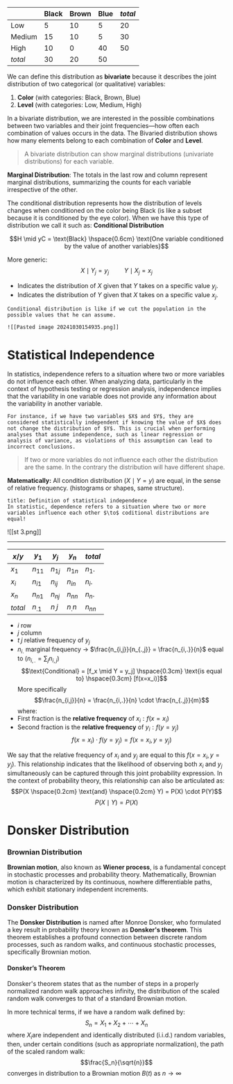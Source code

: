 |         | Black | Brown | Blue | _total_ |
| ------- | ----- | ----- | ---- | ------- |
| Low     | 5     | 10    | 5    | 20      |
| Medium  | 15    | 10    | 5    | 30      |
| High    | 10    | 0     | 40   | 50      |
| _total_ | 30    | 20    | 50   |         |

We can define this distribution as **bivariate** because it describes the joint distribution of two categorical (or qualitative) variables:

1. **Color** (with categories: Black, Brown, Blue)
2. **Level** (with categories: Low, Medium, High)

In a bivariate distribution, we are interested in the possible combinations between two variables and their joint frequencies—how often each combination of values occurs in the data. The Bivaried distribution shows how many elements belong to each combination of **Color** and **Level**.

>A bivariate distribution can show marginal distributions (univariate distributions) for each variable.

**Marginal Distribution**: The totals in the last row and column represent marginal distributions, summarizing the counts for each variable irrespective of the other.

The conditional distribution represents how the distribution of levels changes when conditioned on the color being Black (is like a subset because it is conditioned by the eye color). When we have this type of distribution we call it such as: **Conditional Distribution**

$$H \mid yC = \text{Black} \hspace{0.6cm} \text{One variable conditioned by the value of another variables}$$

More generic:
$$X \mid Y_j = y_j \hspace{1cm} Y \mid X_j = x_j$$
- Indicates the distribution of $X$ given that $Y$ takes on a specific value $y_j$​.
- Indicates the distribution of $Y$ given that $X$ takes on a specific value $x_j$​.

```ad-example
Conditional distribution is like if we cut the population in the possible values that he can assume.

![[Pasted image 20241030154935.png]]

```

# Statistical Independence
In statistics, independence refers to a situation where two or more variables do not influence each other. When analyzing data, particularly in the context of hypothesis testing or regression analysis, independence implies that the variability in one variable does not provide any information about the variability in another variable.

```ad-example
For instance, if we have two variables $X$ and $Y$, they are considered statistically independent if knowing the value of $X$ does not change the distribution of $Y$. This is crucial when performing analyses that assume independence, such as linear regression or analysis of variance, as violations of this assumption can lead to incorrect conclusions.

```

>If two or more variables do not influence each other the distribution are the same. In the contrary the distribution will have different shape.

**Matematically:**
All condition distribution $(X \mid Y = y)$ are equal, in the sense of relative frequency. (histograms or shapes, same structure).

```ad-abstract
title: Definition of statistical independence
In statistic, dependence refers to a situation where two or more variables influence each other $\to$ coditional distributions are equal!

```

![[st 3.png]]

----

| $x/y$   | $y_1$    | $y_j$    | $y_n$    | _total_  |
| ------- | -------- | -------- | -------- | -------- |
| $x_1$   | $n_{11}$ | $n_{1j}$ | $n_{1n}$ | $n_1.$   |
| $x_i$   | $n_{i1}$ | $n_{ij}$ | $n_{in}$ | $n_i.$   |
| $x_n$   | $n_{n1}$ | $n_{nj}$ | $n_{nn}$ | $n_n.$   |
| _total_ | $n_.1$   | $n_.j$   | $n_.n$   | $n_{nn}$ |
- $i$ row
- $j$ column
- $t_.j$ relative frequency of $y_j$
- $n_{i.}$ marginal frequency $\to$ $\frac{n_{i,j}}{n_{.,j}} = \frac{n_{i,.}}{n}$ equal to $(n_{i,.} = \sum_{j} n_{i,j})$
$$\text{Conditional} = [f_x \mid Y = y_j] \hspace{0.3cm} \text{is equal to} \hspace{0.3cm} [f(x=x_i)]$$
More specifically
$$\frac{n_{i,j}}{n} = \frac{n_{i,.}}{n} \cdot \frac{n_{.,j}}{m}$$
where:
- First fraction is the **relative frequency** of $x_i : f(x = x_i)$
- Second fraction is the **relative frequency** of $y_i : f(y = y_j)$
$$f(x = x_i) \cdot f(y = y_j) = f(x = x_i, y = y_j)$$

We say that the relative frequency of $x_i$ and $y_j$ are equal to this $f(x = x_i, y = y_j)$. 
This relationship indicates that the likelihood of observing both $x_i$​ and $y_j$​ simultaneously can be captured through this joint probability expression. In the context of probability theory, this relationship can also be articulated as:
$$P(X \hspace{0.2cm} \text{and} \hspace{0.2cm} Y) = P(X) \cdot P(Y)$$$$P(X \mid Y) = P(X)$$

# Donsker Distribution 

### Brownian Distribution
**Brownian motion**, also known as **Wiener process**, is a fundamental concept in stochastic processes and probability theory. Mathematically, Brownian motion is characterized by its continuous, nowhere differentiable paths, which exhibit stationary independent increments.

### Donsker Distribution
The **Donsker Distribution** is named after Monroe Donsker, who formulated a key result in probability theory known as **Donsker's theorem**. This theorem establishes a profound connection between discrete random processes, such as random walks, and continuous stochastic processes, specifically Brownian motion.

#### Donsker’s Theorem
Donsker's theorem states that as the number of steps in a properly normalized random walk approaches infinity, the distribution of the scaled random walk converges to that of a standard Brownian motion.

In more technical terms, if we have a random walk defined by:
$$S_n = X_1+ X_2 + \cdots + X_n$$ 
where $X_i$​ are independent and identically distributed (i.i.d.) random variables, then, under certain conditions (such as appropriate normalization), the path of the scaled random walk:$$\frac{S_n}{\sqrt{n}}$$ converges in distribution to a Brownian motion $B(t)$ as $n→\infty$
